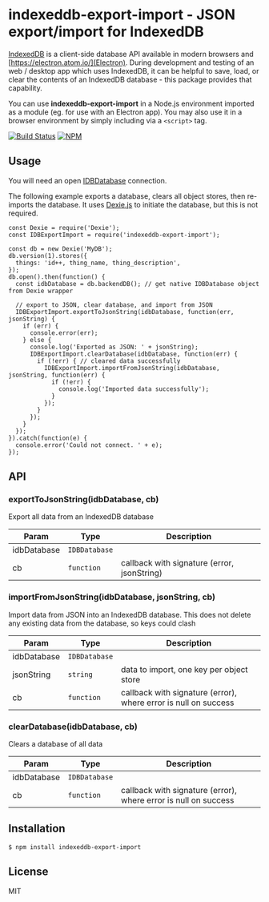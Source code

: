 # indexeddb-export-import - JSON export/import for IndexedDB

[IndexedDB](https://developer.mozilla.org/en-US/docs/Web/API/IndexedDB_API) is a client-side database API available in modern browsers and [https://electron.atom.io/](Electron). During development and testing of an web / desktop app which uses IndexedDB, it can be helpful to save, load, or clear the contents of an IndexedDB database - this package provides that capability.

You can use **indexeddb-export-import** in a Node.js environment imported as a module (eg. for use with an Electron app). You may also use it in a browser environment by simply including via a `<script>` tag.

[![Build Status](https://travis-ci.org/Polarisation/indexeddb-export-import.svg?branch=master)](https://travis-ci.org/Polarisation/indexeddb-export-import)
[![NPM](https://nodei.co/npm/indexeddb-export-import.png?downloads=true&downloadRank=true&stars=true)](https://nodei.co/npm/indexeddb-export-import/)

## Usage

You will need an open [IDBDatabase](https://developer.mozilla.org/en-US/docs/Web/API/IDBDatabase) connection. 

The following example exports a database, clears all object stores, then re-imports the database. It uses [Dexie.js](https://github.com/dfahlander/Dexie.js) to initiate the database, but this is not required.

    const Dexie = require('Dexie');
    const IDBExportImport = require('indexeddb-export-import');
    
    const db = new Dexie('MyDB');
    db.version(1).stores({
      things: 'id++, thing_name, thing_description',
    });
    db.open().then(function() {
      const idbDatabase = db.backendDB(); // get native IDBDatabase object from Dexie wrapper
    
      // export to JSON, clear database, and import from JSON
      IDBExportImport.exportToJsonString(idbDatabase, function(err, jsonString) {
        if (err) {
          console.error(err);
        } else {
          console.log('Exported as JSON: ' + jsonString);
          IDBExportImport.clearDatabase(idbDatabase, function(err) {
            if (!err) { // cleared data successfully
              IDBExportImport.importFromJsonString(idbDatabase, jsonString, function(err) {
                if (!err) {
                  console.log('Imported data successfully');
                }
              });
            }
          });
        }
      });
    }).catch(function(e) {
      console.error('Could not connect. ' + e);
    });

## API

### exportToJsonString(idbDatabase, cb)
Export all data from an IndexedDB database

| Param | Type | Description |
| --- | --- | --- |
| idbDatabase | <code>IDBDatabase</code> |  |
| cb | <code>function</code> | callback with signature (error, jsonString) |

<a name="importFromJsonString"></a>

### importFromJsonString(idbDatabase, jsonString, cb)
Import data from JSON into an IndexedDB database. This does not delete any existing data from the database, so keys could clash

| Param | Type | Description |
| --- | --- | --- |
| idbDatabase | <code>IDBDatabase</code> |  |
| jsonString | <code>string</code> | data to import, one key per object store |
| cb | <code>function</code> | callback with signature (error), where error is null on success |

<a name="clearDatabase"></a>

### clearDatabase(idbDatabase, cb)
Clears a database of all data

| Param | Type | Description |
| --- | --- | --- |
| idbDatabase | <code>IDBDatabase</code> |  |
| cb | <code>function</code> | callback with signature (error), where error is null on success |


## Installation

```
$ npm install indexeddb-export-import
```

## License

MIT
